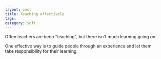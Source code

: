 ```yaml
---
layout: post
title: Teaching effectively
tags: 
category: Soft
---
```


Often teachers are been "teaching", but there isn't much learning going on.

One effective way is to guide people through an experience and let them take responsibility for their learning.  

